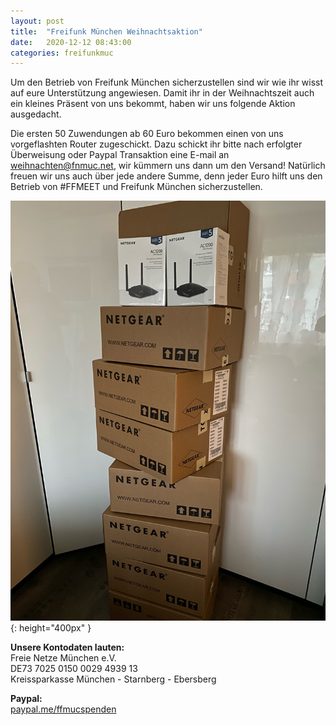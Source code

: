 ```yaml
---
layout: post
title:  "Freifunk München Weihnachtsaktion"
date:   2020-12-12 08:43:00
categories: freifunkmuc
---
```


Um den Betrieb von Freifunk München sicherzustellen sind wir wie ihr wisst auf eure Unterstützung angewiesen. Damit ihr in der Weihnachtszeit auch ein kleines Präsent von uns bekommt, haben wir uns folgende Aktion ausgedacht.

Die ersten 50 Zuwendungen ab 60 Euro bekommen einen von uns vorgeflashten Router zugeschickt. Dazu schickt ihr bitte nach erfolgter Überweisung oder Paypal Transaktion eine E-mail an [weihnachten@fnmuc.net](mailto:weihnachten@fnmuc.net), wir kümmern uns dann um den Versand! Natürlich freuen wir uns auch über jede andere Summe, denn jeder Euro hilft uns den Betrieb von #FFMEET und Freifunk München sicherzustellen.

![Netgear R6120](/assets/weihnachtsaktion/router.jpg){: height="400px" }

**Unsere Kontodaten lauten:**<br />
Freie Netze München e.V.<br />
DE73 7025 0150 0029 4939 13<br />
Kreissparkasse München - Starnberg - Ebersberg<br />

**Paypal:**<br />
[paypal.me/ffmucspenden](paypal.me/ffmucspenden)

